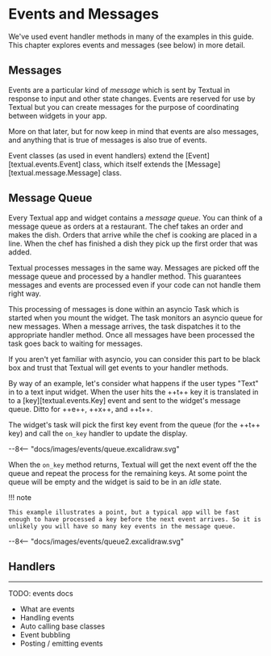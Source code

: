 # Events and Messages

We've used event handler methods in many of the examples in this guide. This chapter explores events and messages (see below) in more detail.

## Messages

Events are a particular kind of *message* which is sent by Textual in response to input and other state changes. Events are reserved for use by Textual but you can create messages for the purpose of coordinating between widgets in your app.

More on that later, but for now keep in mind that events are also messages, and anything that is true of messages is also true of events.

Event classes (as used in event handlers) extend the [Event][textual.events.Event] class, which itself extends the [Message][textual.message.Message] class. 

## Message Queue

Every Textual app and widget contains a *message queue*. You can think of a message queue as orders at a restaurant. The chef takes an order and makes the dish. Orders that arrive while the chef is cooking are placed in a line. When the chef has finished a dish they pick up the first order that was added.

Textual processes messages in the same way. Messages are picked off the message queue and processed by a handler method. This guarantees messages and events are processed even if your code can not handle them right way. 

This processing of messages is done within an asyncio Task which is started when you mount the widget. The task monitors an asyncio queue for new messages. When a message arrives, the task dispatches it to the appropriate handler method. Once all messages have been processed the task goes back to waiting for messages.

If you aren't yet familiar with asyncio, you can consider this part to be black box and trust that Textual will get events to your handler methods.

By way of an example, let's consider what happens if the user types "Text" in to a text input widget. When the user hits the ++t++ key it is translated in to a [key][textual.events.Key] event and sent to the widget's message queue. Ditto for ++e++, ++x++, and ++t++. 

The widget's task will pick the first key event from the queue (for the ++t++ key) and call the `on_key` handler to update the display.

<div class="excalidraw">
--8<-- "docs/images/events/queue.excalidraw.svg"
</div>

When the `on_key` method returns, Textual will get the next event off the the queue and repeat the process for the remaining keys. At some point the queue will be empty and the widget is said to be in an *idle* state.

!!! note

    This example illustrates a point, but a typical app will be fast enough to have processed a key before the next event arrives. So it is unlikely you will have so many key events in the message queue.

<div class="excalidraw">
--8<-- "docs/images/events/queue2.excalidraw.svg"
</div>

## Handlers


<hr> 
TODO: events docs

- What are events
- Handling events
- Auto calling base classes
- Event bubbling
- Posting / emitting events
